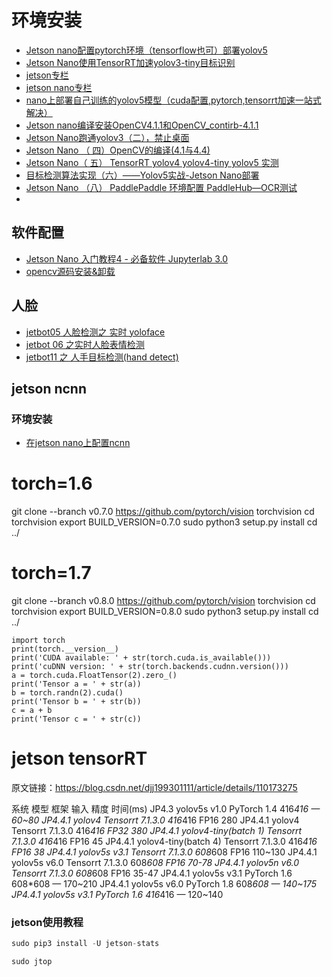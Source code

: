 # 环境安装
* [Jetson nano配置pytorch环境（tensorflow也可）部署yolov5](https://blog.csdn.net/qq_43263543/article/details/115128258?utm_medium=distribute.pc_aggpage_search_result.none-task-blog-2~aggregatepage~first_rank_v2~rank_aggregation-14-115128258.pc_agg_rank_aggregation&utm_term=jetsonnano%E9%83%A8%E7%BD%B2yolov5&spm=1000.2123.3001.4430)
* [Jetson Nano使用TensorRT加速yolov3-tiny目标识别](https://zhuanlan.zhihu.com/p/344028017)
* [jetson专栏](https://blog.csdn.net/beckhans/category_8839715.html)
* [jetson nano专栏](https://blog.csdn.net/walletiger/category_10584720.html)
* [nano上部署自己训练的yolov5模型（cuda配置,pytorch,tensorrt加速一站式解决）](https://blog.csdn.net/weixin_45454706/article/details/110346822?utm_term=jetsonnano%E9%83%A8%E7%BD%B2yolov5&utm_medium=distribute.pc_aggpage_search_result.none-task-blog-2~all~sobaiduweb~default-3-110346822&spm=3001.4430)
* [Jetson nano编译安装OpenCV4.1.1和OpenCV_contirb-4.1.1](https://blog.csdn.net/weixin_42640549/article/details/104732567?ops_request_misc=%257B%2522request%255Fid%2522%253A%2522159568341719725211901367%2522%252C%2522scm%2522%253A%252220140713.130102334.pc%255Fblog.%2522%257D&request_id=159568341719725211901367&biz_id=0&utm_medium=distribute.pc_search_result.none-task-blog-2~blog~first_rank_v2~rank_blog_v1-4-104732567.pc_v2_rank_blog_v1&utm_term=jetson%20nano%20opencv%204.1.1&spm=1018.2118.3001.4187)
* [Jetson Nano跑通yolov3（二），禁止桌面](https://blog.csdn.net/alphonse2017/article/details/89634767?utm_medium=distribute.pc_aggpage_search_result.none-task-blog-2~aggregatepage~first_rank_v2~rank_aggregation-8-89634767.pc_agg_rank_aggregation&utm_term=jetsonnano%E9%83%A8%E7%BD%B2yolov5&spm=1000.2123.3001.4430)
* [Jetson Nano （ 四）OpenCV的编译(4.1与4.4)](https://blog.csdn.net/djj199301111/article/details/107774229)
* [Jetson Nano（ 五） TensorRT yolov4 yolov4-tiny yolov5 实测](https://blog.csdn.net/djj199301111/article/details/110173275)
* [目标检测算法实现（六）——Yolov5实战-Jetson Nano部署](https://blog.csdn.net/qq_40305597/article/details/117320573?utm_medium=distribute.pc_aggpage_search_result.none-task-blog-2~aggregatepage~first_rank_v2~rank_aggregation-13-117320573.pc_agg_rank_aggregation&utm_term=jetsonnano%E9%83%A8%E7%BD%B2yolov5&spm=1000.2123.3001.4430)
* [Jetson Nano （八） PaddlePaddle 环境配置 PaddleHub—OCR测试](https://blog.csdn.net/djj199301111/article/details/114487656)
* 



## 软件配置
* [Jetson Nano 入门教程4 - 必备软件 Jupyterlab 3.0](https://zhuanlan.zhihu.com/p/342803670)
* [opencv源码安装&卸载](https://blog.csdn.net/alphonse2017/article/details/94624181)

## 人脸
* [jetbot05 人脸检测之 实时 yoloface](https://blog.csdn.net/walletiger/article/details/109784683)
* [jetbot 06 之实时人脸表情检测](https://blog.csdn.net/walletiger/article/details/109837667)
* [jetbot11 之 人手目标检测(hand detect)](https://blog.csdn.net/walletiger/article/details/111027113?spm=1001.2014.3001.5501)



## jetson ncnn
### 环境安装
* [在jetson nano上配置ncnn](https://zhuanlan.zhihu.com/p/285594861)


## 

# torch=1.6
git clone --branch v0.7.0 https://github.com/pytorch/vision torchvision
cd torchvision
export BUILD_VERSION=0.7.0
sudo python3 setup.py install 
cd ../

# torch=1.7
git clone --branch v0.8.0 https://github.com/pytorch/vision torchvision
cd torchvision
export BUILD_VERSION=0.8.0
sudo python3 setup.py install 
cd ../

```
import torch
print(torch.__version__)
print('CUDA available: ' + str(torch.cuda.is_available()))
print('cuDNN version: ' + str(torch.backends.cudnn.version()))
a = torch.cuda.FloatTensor(2).zero_()
print('Tensor a = ' + str(a))
b = torch.randn(2).cuda()
print('Tensor b = ' + str(b))
c = a + b
print('Tensor c = ' + str(c))
```



# jetson tensorRT

原文链接：https://blog.csdn.net/djj199301111/article/details/110173275

系统	模型	框架	输入	精度	时间(ms)
JP4.3	yolov5s v1.0	PyTorch 1.4	416*416	—	60~80
JP4.4.1	yolov4	Tensorrt 7.1.3.0	416*416	FP16	280
JP4.4.1	yolov4	Tensorrt 7.1.3.0	416*416	FP32	380
JP4.4.1	yolov4-tiny(batch 1)	Tensorrt 7.1.3.0	416*416	FP16	45
JP4.4.1	yolov4-tiny(batch 4)	Tensorrt 7.1.3.0	416*416	FP16	38
JP4.4.1	yolov5s v3.1	Tensorrt 7.1.3.0	608*608	FP16	110~130
JP4.4.1	yolov5s v6.0	Tensorrt 7.1.3.0	608*608	FP16	70-78
JP4.4.1	yolov5n v6.0	Tensorrt 7.1.3.0	608*608	FP16	35-47
JP4.4.1	yolov5s v3.1	PyTorch 1.6	608*608	—	170~210
JP4.4.1	yolov5s v6.0	PyTorch 1.8	608*608	—	140~175
JP4.4.1	yolov5s v3.1	PyTorch 1.6	416*416	—	120~140



### jetson使用教程
```python
sudo pip3 install -U jetson-stats

sudo jtop
```




